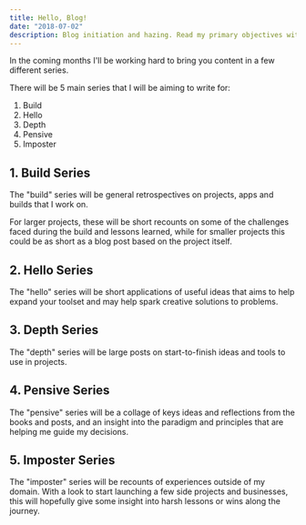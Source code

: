 ```yaml
---
title: Hello, Blog!
date: "2018-07-02"
description: Blog initiation and hazing. Read my primary objectives with this blog and the series I will write about.
---
```


In the coming months I'll be working hard to bring you content in a few different series.

There will be 5 main series that I will be aiming to write for:

1. Build
2. Hello
3. Depth
4. Pensive
5. Imposter

## 1. Build Series

The "build" series will be general retrospectives on projects, apps and builds that I work on.

For larger projects, these will be short recounts on some of the challenges faced during the build and lessons learned, while for smaller projects this could be as short as a blog post based on the project itself.

## 2. Hello Series

The "hello" series will be short applications of useful ideas that aims to help expand your toolset and may help spark creative solutions to problems.

## 3. Depth Series

The "depth" series will be large posts on start-to-finish ideas and tools to use in projects.

## 4. Pensive Series

The "pensive" series will be a collage of keys ideas and reflections from the books and posts, and an insight into the paradigm and principles that are helping me guide my decisions.

## 5. Imposter Series

The "imposter" series will be recounts of experiences outside of my domain. With a look to start launching a few side projects and businesses, this will hopefully give some insight into harsh lessons or wins along the journey.
